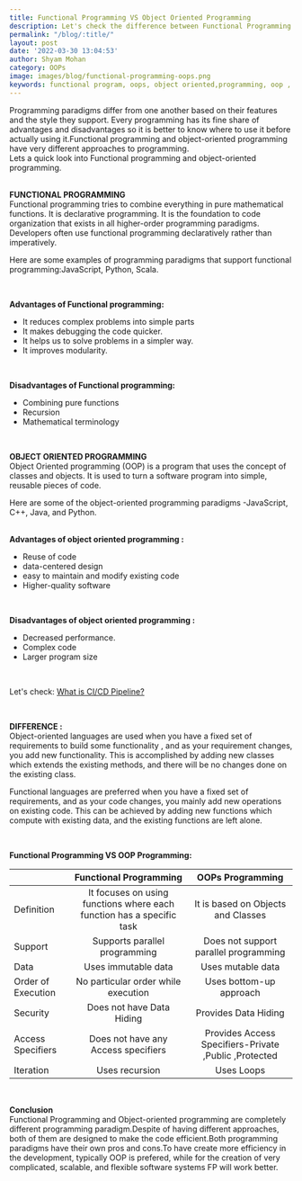 ```yaml
---
title: Functional Programming VS Object Oriented Programming
description: Let's check the difference between Functional Programming and  Object Oriented Programming. Functional Programming and Object-oriented programming are completely different programming paradigms. Despite of having different approaches, both of them are designed to make the code efficient
permalink: "/blog/:title/"
layout: post
date: '2022-03-30 13:04:53'
author: Shyam Mohan
category: OOPs
image: images/blog/functional-programming-oops.png
keywords: functional program, oops, object oriented,programming, oop , functionality
---
```


Programming paradigms differ from one another based on their features and the style they support. Every programming has its fine share of advantages and disadvantages  so it is better to know where to use it before actually using it.Functional programming and object-oriented programming have very different approaches to programming. 
<br>
Lets a quick look into Functional programming and object-oriented programming.
<br>
<br>

**FUNCTIONAL PROGRAMMING**
<br>
Functional programming tries to combine everything in pure mathematical functions. It is  declarative programming. It is the foundation  to code organization  that exists in all higher-order programming paradigms. Developers often use functional programming declaratively rather than imperatively.

Here are some examples of programming paradigms that support functional programming:JavaScript, Python, Scala.

<br>

**Advantages of Functional programming:**
* It reduces complex problems into simple parts
* It makes debugging the code quicker.
* It helps us to solve problems in a simpler way.
* It improves modularity.
<br>

**Disadvantages of Functional programming:**
* Combining pure functions
* Recursion
* Mathematical terminology


<br>

**OBJECT ORIENTED PROGRAMMING**
<br>
Object Oriented programming (OOP) is a program that uses the concept of classes and objects. It is used to turn a software program into simple, reusable pieces of code.

Here are some of the object-oriented programming paradigms -JavaScript, C++, Java, and Python.
<br>
<br>

**Advantages of object oriented programming :**
* Reuse of code 
* data-centered design 
* easy to maintain and modify existing code
* Higher-quality software
<br>


**Disadvantages of object oriented programming :**
* Decreased performance.
* Complex code
* Larger program size

<br>

Let's check: [What is CI/CD Pipeline?](https://razorops.com/blog/what-is-cicd-pipeline-explanation-of-cicd-pipeline-along-with-examples/)

<br>

**DIFFERENCE :**
<br>
Object-oriented languages are used when you have a fixed set of requirements to build some functionality , and as your requirement changes, you add new functionality. This is  accomplished by adding new classes which extends the existing methods, and there will be no changes done on the existing class.

Functional languages are preferred when you have a fixed set of requirements, and as your code changes, you mainly add new operations on existing code. This can be achieved by adding new functions which compute with existing data, and the existing functions are left alone.

<br>

**Functional Programming VS OOP Programming:**
<br>




<table class="blog-tables">
<thead>
<tr>
<th style="text-align:left"></th>
<th style="text-align:center">Functional Programming</th>
<th style="text-align:center">OOPs Programming</th>
</tr>
</thead>
<tbody>
<tr>
<td style="text-align:left">Definition</td>
<td style="text-align:center">It focuses on using functions where each function has a specific task</td>
<td style="text-align:center">It is based on Objects and Classes</td>
</tr>
<tr>
<td style="text-align:left">Support</td>
<td style="text-align:center">Supports parallel programming</td>
<td style="text-align:center">Does not support parallel programming</td>
</tr>
<tr>
<td style="text-align:left">Data</td>
<td style="text-align:center">Uses immutable data</td>
<td style="text-align:center">Uses mutable data</td>
</tr>
<tr>
<td style="text-align:left">Order of Execution</td>
<td style="text-align:center">No particular order while execution</td>
<td style="text-align:center">Uses bottom-up approach</td>
</tr>
<tr>
<td style="text-align:left">Security</td>
<td style="text-align:center">Does not have Data Hiding</td>
<td style="text-align:center">Provides Data Hiding</td>
</tr>
<tr>
<td style="text-align:left">Access Specifiers</td>
<td style="text-align:center">Does not have any Access specifiers</td>
<td style="text-align:center">Provides Access Specifiers-Private ,Public ,Protected</td>
</tr>
<tr>
<td style="text-align:left">Iteration</td>
<td style="text-align:center">Uses recursion</td>
<td style="text-align:center">Uses Loops</td>
</tr>
</tbody>
</table>




<br>

**Conclusion**
<br>
Functional Programming and Object-oriented programming are completely different programming paradigm.Despite of having different approaches, both of them are designed  to make the code efficient.Both programming paradigms have their own pros and cons.To have create more efficiency in the development, typically OOP is prefered, while for the creation of very complicated, scalable, and flexible software systems FP will work better.
